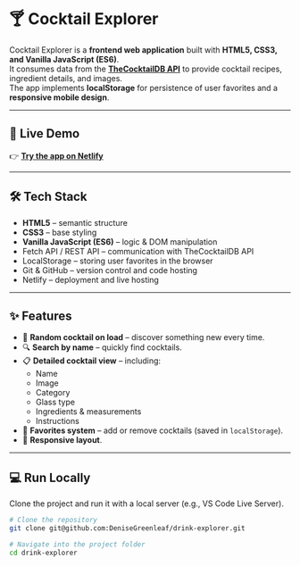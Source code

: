 # 🍸 Cocktail Explorer

Cocktail Explorer is a **frontend web application** built with **HTML5, CSS3, and Vanilla JavaScript (ES6)**.  
It consumes data from the **[TheCocktailDB API](https://www.thecocktaildb.com/)** to provide cocktail recipes, ingredient details, and images.  
The app implements **localStorage** for persistence of user favorites and a **responsive mobile design**.

---

## 🚀 Live Demo
👉 **[Try the app on Netlify](https://drink-and-cocktail-explorer.netlify.app)**  

---

## 🛠️ Tech Stack
- **HTML5** – semantic structure  
- **CSS3** – base styling    
- **Vanilla JavaScript (ES6)** – logic & DOM manipulation  
- Fetch API / REST API – communication with TheCocktailDB API
- LocalStorage – storing user favorites in the browser
- Git & GitHub – version control and code hosting
- Netlify – deployment and live hosting

---

## ✨ Features
- 🎲 **Random cocktail on load** – discover something new every time.  
- 🔍 **Search by name** – quickly find cocktails.  
- 📋 **Detailed cocktail view** – including:
  - Name
  - Image
  - Category
  - Glass type
  - Ingredients & measurements
  - Instructions
- 💾 **Favorites system** – add or remove cocktails (saved in `localStorage`).  
- 📱 **Responsive layout**.      
 
---

## 💻 Run Locally
Clone the project and run it with a local server (e.g., VS Code Live Server).  

```bash
# Clone the repository
git clone git@github.com:DeniseGreenleaf/drink-explorer.git

# Navigate into the project folder
cd drink-explorer
